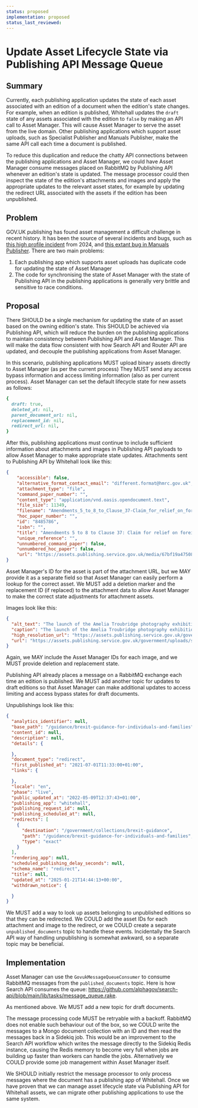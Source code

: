 ```yaml
---
status: proposed
implementation: proposed
status_last_reviewed:
---
```


# Update Asset Lifecycle State via Publishing API Message Queue

## Summary

Currently, each publishing application updates the state of each asset associated with an edition of a document when the edition's state changes. For example, when an edition is published, Whitehall updates the `draft` state of any assets associated with the edition to `false` by making an API call to Asset Manager. This will cause Asset Manager to serve the asset from the live domain. Other publishing applications which support asset uploads, such as Specialist Publisher and Manuals Publisher, make the same API call each time a document is published.

To reduce this duplication and reduce the chatty API connections between the publishing applications and Asset Manager, we could have Asset Manager consume messages placed on RabbitMQ by Publishing API whenever an edition's state is updated. The message processor could then inspect the state of the edition's attachments and images and apply the appropriate updates to the relevant asset states, for example by updating the redirect URL associated with the assets if the edition has been unpublished.

## Problem

GOV.UK publishing has found asset management a difficult challenge in recent history. It has been the source of several incidents and bugs, such as [this high profile incident](https://docs.google.com/document/d/1niSvK0w-BkzHpkqj6-yqcHrRPI4OfYhOfHn5paEQH7Q/edit?usp=sharing) from 2024, and [this extant bug in Manuals Publisher](https://trello.com/c/5LqwCypV). There are two main problems:

1. Each publishing app which supports asset uploads has duplicate code for updating the state of Asset Manager
2. The code for synchronising the state of Asset Manager with the state of Publishing API in the publishing applications is generally very brittle and sensitive to race conditions.

## Proposal

There SHOULD be a single mechanism for updating the state of an asset based on the owning edition's state. This SHOULD be achieved via Publishing API, which will reduce the burden on the publishing applications to maintain consistency between Publishing API and Asset Manager. This will make the data flow consistent with how Search API and Router API are updated, and decouple the publishing applications from Asset Manager.

In this scenario, publishing applications MUST upload binary assets directly to Asset Manager (as per the current process) They MUST send any access bypass information and access limiting information (also as per current process). Asset Manager can set the default lifecycle state for new assets as follows:

```ruby
{
  draft: true,
  deleted_at: nil,
  parent_document_url: nil,
  replacement_id: nil,
  redirect_url: nil,
}
```

After this, publishing applications must continue to include sufficient information about attachments and images in Publishing API payloads to allow Asset Manager to make appropriate state updates. Attachments sent to Publishing API by Whitehall look like this:

```json
{
    "accessible": false,
    "alternative_format_contact_email": "different.format@hmrc.gov.uk",
    "attachment_type": "file",
    "command_paper_number": "",
    "content_type": "application/vnd.oasis.opendocument.text",
    "file_size": 11349,
    "filename": "Amendments_5_to_8_to_Clause_37-Claim_for_relief_on_foreign_income.odt",
    "hoc_paper_number": "",
    "id": "8485786",
    "isbn": "",
    "title": "Amendments 5 to 8 to Clause 37: Claim for relief on foreign income",
    "unique_reference": "",
    "unnumbered_command_paper": false,
    "unnumbered_hoc_paper": false,
    "url": "https://assets.publishing.service.gov.uk/media/67bf19a4750837d7604dbb96/Amendments_5_to_8_to_Clause_37-Claim_for_relief_on_foreign_income.odt"
}
```

Asset Manager's ID for the asset is part of the attachment URL, but we MAY provide it as a separate field so that Asset Manager can easily perform a lookup for the correct asset. We MUST add a deletion marker and the replacement ID (if replaced) to the attachment data to allow Asset Manager to make the correct state adjustments for attachment assets.

Images look like this:

```json
{
  "alt_text": "The launch of the Amelia Troubridge photography exhibition at Getty Images Gallery, London.",
  "caption": "The launch of the Amelia Troubridge photography exhibition at Getty Images Gallery, London.",
  "high_resolution_url": "https://assets.publishing.service.gov.uk/government/uploads/system/uploads/image_data/file/65710/s960_Fanzi-Down.jpg",
  "url": "https://assets.publishing.service.gov.uk/government/uploads/system/uploads/image_data/file/65710/s300_Fanzi-Down.jpg"
}
```

Again, we MAY include the Asset Manager IDs for each image, and we MUST provide deletion and replacement state.

Publishing API already places a message on a RabbitMQ exchange each time an edition is published. We MUST add another topic for updates to draft editions so that Asset Manager can make additional updates to access limiting and access bypass states for draft documents.

Unpublishings look like this:

```json
{
  "analytics_identifier": null,
  "base_path": "/guidance/brexit-guidance-for-individuals-and-families",
  "content_id": null,
  "description": null,
  "details": {

  },
  "document_type": "redirect",
  "first_published_at": "2021-07-01T11:33:00+01:00",
  "links": {

  },
  "locale": "en",
  "phase": "live",
  "public_updated_at": "2022-05-09T12:37:43+01:00",
  "publishing_app": "whitehall",
  "publishing_request_id": null,
  "publishing_scheduled_at": null,
  "redirects": [
    {
      "destination": "/government/collections/brexit-guidance",
      "path": "/guidance/brexit-guidance-for-individuals-and-families",
      "type": "exact"
    }
  ],
  "rendering_app": null,
  "scheduled_publishing_delay_seconds": null,
  "schema_name": "redirect",
  "title": null,
  "updated_at": "2025-01-21T14:44:13+00:00",
  "withdrawn_notice": {

  }
}
```

We MUST add a way to look up assets belonging to unpublished editions so that they can be redirected. We COULD add the asset IDs for each attachment and image to the redirect, or we COULD create a separate `unpublished_documents` topic to handle these events. Incidentally the Search API way of handling unpublishing is somewhat awkward, so a separate topic may be beneficial.

## Implementation

Asset Manager can use the `GovukMessageQueueConsumer` to consume RabbitMQ messages from the `published_documents` topic. Here is how Search API consumes the queue: https://github.com/alphagov/search-api/blob/main/lib/tasks/message_queue.rake.

As mentioned above. We MUST add a new topic for draft documents.

The message processing code MUST be retryable with a backoff. RabbitMQ does not enable such behaviour out of the box, so we COULD write the messages to a Mongo document collection with an ID and then read the messages back in a Sidekiq job. This would be an improvement to the Search API workflow which writes the message directly to the Sidekiq Redis instance, causing the Redis memory to become very full when jobs are building up faster than workers can handle the jobs. Alternatively we COULD provide some job management within Asset Manager itself.

We SHOULD initially restrict the message processor to only process messages where the document has a publishing app of Whitehall. Once we have proven that we can manage asset lifecycle state via Publishing API for Whitehall assets, we can migrate other publishing applications to use the same system.


